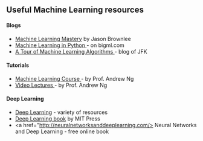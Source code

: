 ## Useful Machine Learning resources
#### Blogs
+ <a href="http://machinelearningmastery.com/">Machine Learning Mastery</a> by Jason Brownlee 
+ <a href="http://blog.bigml.com/2012/05/04/machine-learning-in-python-has-never-been-easier/" target="_blank">Machine Learning in Python </a> - on bigml.com
+ <a href="http://jamesfeltonkeith.com/2015/04/30/a-tour-of-machine-learning-algorithms/" target="_blank">A Tour of Machine Learning Algorithms </a> - blog of JFK

#### Tutorials
+ <a href="https://www.coursera.org/course/ml" target="_blank">Machine Learning Course </a> - by Prof. Andrew Ng
+ <a href="http://videolectures.net/andrew_ng/" target="_blank">Video Lectures </a> - by Prof. Andrew Ng

#### Deep Learning
+ <a href="http://deeplearning.net/"> Deep Learning</a> - variety of resources
+ <a href="http://www.deeplearningbook.org/"> Deep Learning book</a> by MIT Press
+ <a href="http://neuralnetworksanddeeplearning.com/> Neural Networks and Deep Learning </a> - free online book


